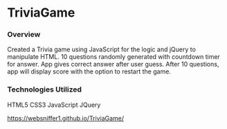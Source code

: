 # TriviaGame

### Overview

Created a Trivia game using JavaScript for the logic and jQuery to manipulate HTML. 10 questions randomly generated with countdown timer for answer.  App gives correct answer after user guess.  After 10 questions, app will display score with the option to restart the game. 

### Technologies Utilized 

HTML5 CSS3 JavaScript JQuery

https://websniffer1.github.io/TriviaGame/